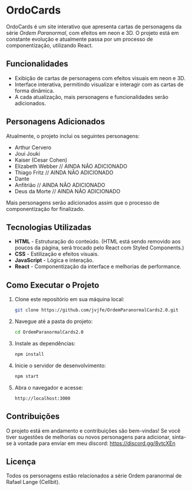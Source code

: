 # OrdoCards

OrdoCards é um site interativo que apresenta cartas de personagens da série *Ordem Paranormal*, com efeitos em neon e 3D. O projeto está em constante evolução e atualmente passa por um processo de componentização, utilizando React. 

## Funcionalidades

- Exibição de cartas de personagens com efeitos visuais em neon e 3D.
- Interface interativa, permitindo visualizar e interagir com as cartas de forma dinâmica.
- A cada atualização, mais personagens e funcionalidades serão adicionados.

## Personagens Adicionados

Atualmente, o projeto inclui os seguintes personagens:
- Arthur Cervero
- Joui Jouki
- Kaiser (Cesar Cohen)
- Elizabeth Webber // AINDA NÃO ADICIONADO
- Thiago Fritz // AINDA NÃO ADICIONADO
- Dante
- Anfitrião // AINDA NÃO ADICIONADO
- Deus da Morte // AINDA NÃO ADICIONADO

Mais personagens serão adicionados assim que o processo de componentização for finalizado.

## Tecnologias Utilizadas

- **HTML** - Estruturação do conteúdo. (HTML está sendo removido aos poucos da página, será trocado pelo React com Styled Components.)
- **CSS** - Estilização e efeitos visuais.
- **JavaScript** - Lógica e interação.
- **React** - Componentização da interface e melhorias de performance.

## Como Executar o Projeto

1. Clone este repositório em sua máquina local:
   ```bash
   git clone https://github.com/jvjfe/OrdemParanormalCards2.0.git
   ```

2. Navegue até a pasta do projeto:
   ```bash
   cd OrdemParanormalCards2.0
   ```

3. Instale as dependências:
   ```bash
   npm install
   ```

4. Inicie o servidor de desenvolvimento:
   ```bash
   npm start
   ```

5. Abra o navegador e acesse:
   ```
   http://localhost:3000
   ```

## Contribuições

O projeto está em andamento e contribuições são bem-vindas! Se você tiver sugestões de melhorias ou novos personagens para adicionar, sinta-se à vontade para enviar em meu discord: https://discord.gg/8vtcXEn 


## Licença

Todos os personagens estão relacionados a série Ordem paranormal de Rafael Lange (Cellbit).
